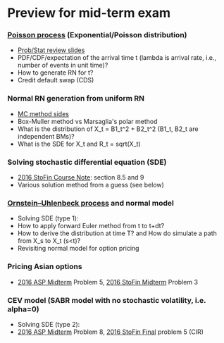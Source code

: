 # Preview for mid-term exam

### [Poisson process](https://en.wikipedia.org/wiki/Poisson_point_process) (Exponential/Poisson distribution)
* [Prob/Stat review slides](ProbStatsReview.pdf)
* PDF/CDF/expectation of the arrival time t (lambda is arrival rate, i.e., number of events in unit time)?
* How to generate RN for t?
* Credit default swap (CDS)

### Normal RN generation from uniform RN
* [MC method sides](MCmethod.pdf)
* Box-Muller method vs Marsaglia's polar method
* What is the distribution of X_t = B1_t^2 + B2_t^2 (B1_t, B2_t are independent BMs)?
* What is the SDE for X_t and R_t = sqrt(X_t)

### Solving stochastic differential equation (SDE)
* [2016 StoFin Course Note](https://github.com/PHBS/2016.M3.StoFin/blob/master/files/Notes%20Steele.pdf): section 8.5 and 9
* Various solution method from a guess (see below)

### [Ornstein–Uhlenbeck process](https://en.wikipedia.org/wiki/Ornstein%E2%80%93Uhlenbeck_process) and normal model
* Solving SDE (type 1): 
* How to apply forward Euler method from t to t+dt?
* How to derive the distribution at time T? and How do simulate a path from X_s to X_t (s<t)?
* Revisiting normal model for option pricing

### Pricing Asian options
  * [2016 ASP Midterm](2016_ASP_Midterm.pdf) Problem 5, [2016 StoFin Midterm](2016_StoFin_Midterm.pdf) Problem 3

### CEV model (SABR model with no stochastic volatility, i.e. alpha=0)
  * Solving SDE (type 2):
  * [2016 ASP Midterm](2016_ASP_Midterm.pdf) Problem 8, [2016 StoFin Final](2016_StoFin_Final.pdf) problem 5 (CIR)

